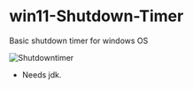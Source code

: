# win11-Shutdown-Timer
 Basic shutdown timer for windows OS

![Shutdowntimer](https://user-images.githubusercontent.com/83309872/178816118-edb272de-e0be-4cbe-8d12-3a6aa5df6151.png)

- Needs jdk.
